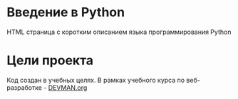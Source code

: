 # Введение в Python

HTML cтраница с коротким описанием языка программирования Python

# Цели проекта

Код создан в учебных целях. В рамках учебного курса по веб-разработке - [DEVMAN.org](https://devman.org)
